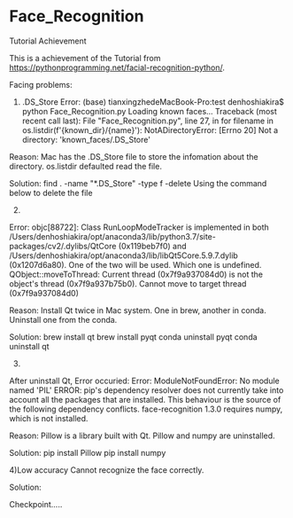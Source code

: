 # Face_Recognition
Tutorial Achievement

This is a achievement of the Tutorial from https://pythonprogramming.net/facial-recognition-python/.

Facing problems:

1) .DS_Store
Error:
(base) tianxingzhedeMacBook-Pro:test denhoshiakira$ python Face_Recognition.py
Loading known faces...
Traceback (most recent call last):
  File "Face_Recognition.py", line 27, in <module>
    for filename in os.listdir(f'{known_dir}/{name}'):
NotADirectoryError: [Errno 20] Not a directory: 'known_faces/.DS_Store'
  
Reason: Mac has the .DS_Store file to store the infomation about the directory. os.listdir defaulted read the file. 

Solution: find . -name "*.DS_Store" -type f -delete
Using the command below to delete the file

2) 
Error:
objc[88722]: Class RunLoopModeTracker is implemented in both /Users/denhoshiakira/opt/anaconda3/lib/python3.7/site-packages/cv2/.dylibs/QtCore (0x119beb7f0) and /Users/denhoshiakira/opt/anaconda3/lib/libQt5Core.5.9.7.dylib (0x1207d6a80). One of the two will be used. Which one is undefined.
QObject::moveToThread: Current thread (0x7f9a937084d0) is not the object's thread (0x7f9a937b75b0).
Cannot move to target thread (0x7f9a937084d0)

Reason: Install Qt twice in Mac system. One in brew, another in conda. Uninstall one from the conda.

Solution: 
brew install qt
brew install pyqt
conda uninstall pyqt
conda uninstall qt

3)
After uninstall Qt, Error occuried:
Error: ModuleNotFoundError: No module named 'PIL'
       ERROR: pip's dependency resolver does not currently take into account all the packages that are installed. This behaviour is the source of the following             dependency conflicts.
        face-recognition 1.3.0 requires numpy, which is not installed.

Reason: Pillow is a library built with Qt. Pillow and numpy are uninstalled.

Solution: pip install Pillow
          pip install numpy
          
4)Low accuracy
Cannot recognize the face correctly.

Solution:

Checkpoint.....
